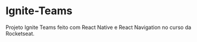 # Ignite-Teams
Projeto Ignite Teams feito com React Native e React Navigation no curso da Rocketseat.

